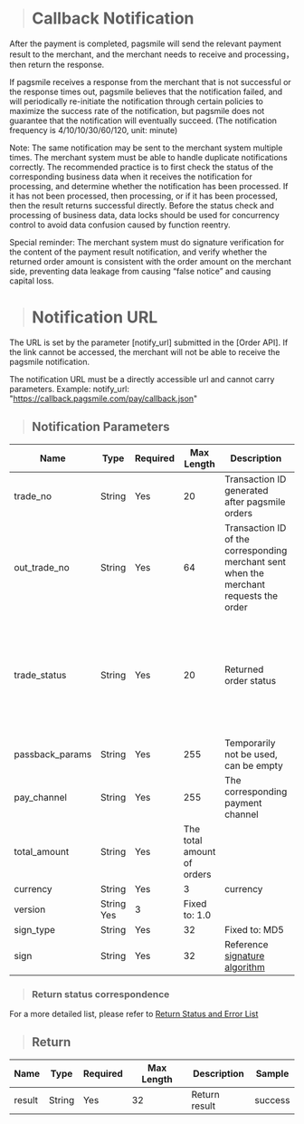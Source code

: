 ># Callback Notification

After the payment is completed, pagsmile will send the relevant payment result to the merchant, and the merchant needs to receive and processing，then return the response.

If pagsmile receives a response from the merchant that is not successful or the response times out, pagsmile believes that the notification failed, and will periodically re-initiate the notification through certain policies to maximize the success rate of the notification, but pagsmile does not guarantee that the notification will eventually succeed. (The notification frequency is 4/10/10/30/60/120, unit: minute)

Note: The same notification may be sent to the merchant system multiple times. The merchant system must be able to handle duplicate notifications correctly.
The recommended practice is to first check the status of the corresponding business data when it receives the notification for processing, and determine whether the notification has been processed. If it has not been processed, then processing, or if it has been processed, then the result returns successful directly. Before the status check and processing of business data, data locks should be used for concurrency control to avoid data confusion caused by function reentry.

Special reminder: The merchant system must do signature verification for the content of the payment result notification, and verify whether the returned order amount is consistent with the order amount on the merchant side, preventing data leakage from causing “false notice” and causing capital loss.

># Notification URL

The URL is set by the parameter [notify_url] submitted in the [Order API]. If the link cannot be accessed, the merchant will not be able to receive the pagsmile notification.

The notification URL must be a directly accessible url and cannot carry parameters. Example: notify_url: "https://callback.pagsmile.com/pay/callback.json"

>## Notification Parameters

Name | Type | Required | Max Length | Description | Sample
---  | ---  | ---      | ---      | ---  | ---
trade_no | String | Yes | 20 | Transaction ID generated after pagsmile orders | 2018011908344902008
out_trade_no | String | Yes | 64 | Transaction ID of the corresponding merchant sent when the merchant requests the order | 
trade_status | String | Yes | 20 | Returned order status | The order status currently returned contains（TRADE_SUCCESS、TRADE_REFUND、TRADE_CHARGEBACK、TRADE_DISPUTE、PAID_MAJOR、PAID_MINOR、TRADE_REFUSED）
passback_params | String | Yes | 255 | Temporarily not be used, can be empty | 
pay_channel | String | Yes | 255 | The corresponding payment channel | 
total_amount | String | Yes | The total amount of orders | 
currency | String | Yes | 3 | currency | 
version | String Yes | 3 | Fixed to: 1.0 | 
sign_type | String | Yes | 32 | Fixed to: MD5 |  
sign | String | Yes | 32 | Reference [signature algorithm](SignatureAlgorithm)

>### Return status correspondence

For a more detailed list, please refer to [Return Status and Error List](ReturnResult)

>## Return

Name | Type | Required | Max Length | Description | Sample
---  | ---  | ---      | ---      | ---  | ---
result | String | Yes | 32 | Return result | success
